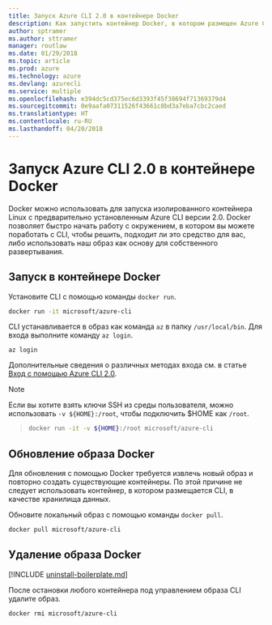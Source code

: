 ```yaml
---
title: Запуск Azure CLI 2.0 в контейнере Docker
description: Как запустить контейнер Docker, в котором размещен Azure CLI 2.0
author: sptramer
ms.author: sttramer
manager: routlaw
ms.date: 01/29/2018
ms.topic: article
ms.prod: azure
ms.technology: azure
ms.devlang: azurecli
ms.service: multiple
ms.openlocfilehash: e394dc5cd375ec6d3393f45f38694f71369379d4
ms.sourcegitcommit: 0e9aafa07311526f43661c8bd3a7eba7cbc2caed
ms.translationtype: HT
ms.contentlocale: ru-RU
ms.lasthandoff: 04/20/2018
---
```

# <a name="run-azure-cli-20-in-a-docker-container"></a>Запуск Azure CLI 2.0 в контейнере Docker

Docker можно использовать для запуска изолированного контейнера Linux с предварительно установленным Azure CLI версии 2.0. Docker позволяет быстро начать работу с окружением, в котором вы можете поработать с CLI, чтобы решить, подходит ли это средство для вас, либо использовать наш образ как основу для собственного развертывания.

## <a name="run-in-a-docker-container"></a>Запуск в контейнере Docker

Установите CLI с помощью команды `docker run`.

   ```bash
   docker run -it microsoft/azure-cli
   ```

CLI устанавливается в образ как команда `az` в папку `/usr/local/bin`. Для входа выполните команду `az login`.

```azurecli
az login
```

Дополнительные сведения о различных методах входа см. в статье [Вход с помощью Azure CLI 2.0](authenticate-azure-cli.md).

> [!NOTE]
> Если вы хотите взять ключи SSH из среды пользователя, можно использовать `-v ${HOME}:/root`, чтобы подключить $HOME как `/root`.

> ```bash
> docker run -it -v ${HOME}:/root microsoft/azure-cli
> ```

## <a name="update-docker-image"></a>Обновление образа Docker

Для обновления с помощью Docker требуется извлечь новый образ и повторно создать существующие контейнеры. По этой причине не следует использовать контейнер, в котором размещается CLI, в качестве хранилища данных.

Обновите локальный образ с помощью команды `docker pull`.

```bash
docker pull microsoft/azure-cli
```

## <a name="uninstall-docker-image"></a>Удаление образа Docker

[!INCLUDE [uninstall-boilerplate.md](includes/uninstall-boilerplate.md)]

После остановки любого контейнера под управлением образа CLI удалите образ.

```bash
docker rmi microsoft/azure-cli
```
